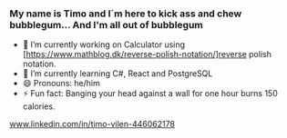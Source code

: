 ### My name is Timo and I´m here to kick ass and chew bubblegum... And I'm all out of bubblegum


- 🔭 I’m currently working on Calculator using [https://www.mathblog.dk/reverse-polish-notation/]reverse polish notation.
- 🌱 I’m currently learning C#, React and PostgreSQL 
- 😄 Pronouns: he/him
- ⚡ Fun fact: Banging your head against a wall for one hour burns 150 calories.

www.linkedin.com/in/timo-vilen-446062178

